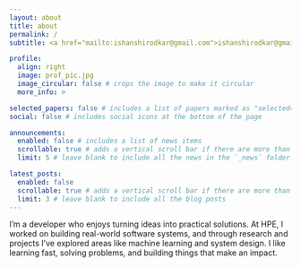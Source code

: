 ```yaml
---
layout: about
title: about
permalink: /
subtitle: <a href="mailto:ishanshirodkar@gmail.com">ishanshirodkar@gmail.com</a>

profile:
  align: right
  image: prof_pic.jpg
  image_circular: false # crops the image to make it circular
  more_info: >

selected_papers: false # includes a list of papers marked as "selected={true}"
social: false # includes social icons at the bottom of the page

announcements:
  enabled: false # includes a list of news items
  scrollable: true # adds a vertical scroll bar if there are more than 3 news items
  limit: 5 # leave blank to include all the news in the `_news` folder

latest_posts:
  enabled: false
  scrollable: true # adds a vertical scroll bar if there are more than 3 new posts items
  limit: 3 # leave blank to include all the blog posts
---
```


I’m a developer who enjoys turning ideas into practical solutions. At HPE, I worked on building real-world software systems, and through research and projects I’ve explored areas like machine learning and system design. I like learning fast, solving problems, and building things that make an impact.
